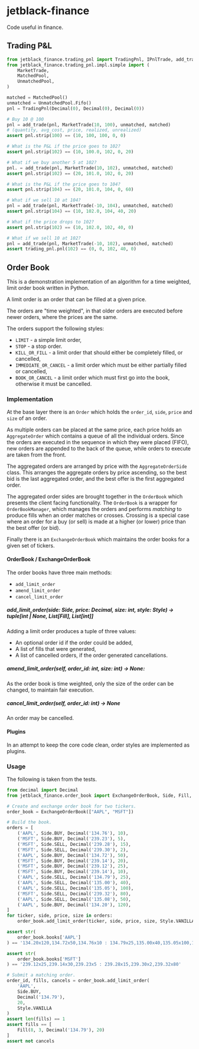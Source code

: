 # jetblack-finance

Code useful in finance.

## Trading P&L

```python
from jetblack_finance.trading_pnl import TradingPnl, IPnlTrade, add_trade
from jetblack_finance.trading_pnl.impl.simple import (
    MarketTrade,
    MatchedPool,
    UnmatchedPool,
)

matched = MatchedPool()
unmatched = UnmatchedPool.Fifo()
pnl = TradingPnl(Decimal(0), Decimal(0), Decimal(0))

# Buy 10 @ 100
pnl = add_trade(pnl, MarketTrade(10, 100), unmatched, matched)
# (quantity, avg_cost, price, realized, unrealized)
assert pnl.strip(100) == (10, 100, 100, 0, 0)

# What is the P&L if the price goes to 102? 
assert pnl.strip(102) == (10, 100.0, 102, 0, 20)

# What if we buy another 5 at 102?
pnl. = add_trade(pnl, MarketTrade(10, 102), unmatched, matched)
assert pnl.strip(102) == (20, 101.0, 102, 0, 20)

# What is the P&L if the price goes to 104?
assert pnl.strip(104) == (20, 101.0, 104, 0, 60)

# What if we sell 10 at 104?
pnl = add_trade(pnl, MarketTrade(-10, 104), unmatched, matched)
assert pnl.strip(104) == (10, 102.0, 104, 40, 20)

# What if the price drops to 102?
assert pnl.strip(102) == (10, 102.0, 102, 40, 0)

# What if we sell 10 at 102?
pnl = add_trade(pnl, MarketTrade(-10, 102), unmatched, matched)
assert trading_pnl.pnl(102) == (0, 0, 102, 40, 0)
```

## Order Book

This is a demonstration implementation of an algorithm for a time weighted,
limit order book written in Python.

A limit order is an order that can be filled at a given price.

The orders are "time weighted", in that older orders are executed before newer
orders, where the prices are the same.

The orders support the following styles:

  * `LIMIT` - a simple limit order,
  * `STOP` - a stop order.
  * `KILL_OR_FILL` - a limit order that should either be completely filled, or
    cancelled,
  * `IMMEDIATE_OR_CANCEL` - a limit order which must be either partially filled
    or cancelled,
  * `BOOK_OR_CANCEL` - a limit order which must first go into the book,
    otherwise it must be cancelled.

### Implementation

At the base layer there is an `Order` which holds the `order_id`, `side`,
`price` and `size` of an order.

As multiple orders can be placed at the same price, each price holds an
`AggregateOrder` which contains a queue of all the individual orders. Since the
orders are executed in the sequence in which they were placed (FIFO), new orders
are appended to the back of the queue, while orders to execute are taken from
the front.

The aggregated orders are arranged by price with the `AggregateOrderSide` class.
This arranges the aggregate orders by price ascending, so the best bid is the
last aggregated order, and the best offer is the first aggregated order.

The aggregated order sides are brought together in the `OrderBook` which
presents the client facing functionality. The `OrderBook` is a wrapper for
`OrderBookManager`, which manages the orders and performs *matching* to produce
fills when an order matches or crosses. Crossing is a special case where an
order for a buy (or sell) is made at a higher (or lower) price than the best
offer (or bid).

Finally there is an `ExchangeOrderBook` which maintains the order books
for a given set of tickers.

#### OrderBook / ExchangeOrderBook

The order books have three main methods:

  * `add_limit_order`
  * `amend_limit_order`
  * `cancel_limit_order`

##### add_limit_order(side: Side, price: Decimal, size: int, style: Style) -> tuple[int | None, List[Fill], List[int]]

Adding a limit order produces a tuple of three values:

  * An optional order id if the order could be added,
  * A list of fills that were generated,
  * A list of cancelled orders, if the order generated cancellations.

##### amend_limit_order(self, order_id: int, size: int) -> None:

As the order book is time weighted, only the size of the order can be 
changed, to maintain fair execution.

##### cancel_limit_order(self, order_id: int) -> None

An order may be cancelled.

#### Plugins

In an attempt to keep the core code clean, order styles are implemented as
plugins.

### Usage

The following is taken from the tests.

```python
from decimal import Decimal
from jetblack_finance.order_book import ExchangeOrderBook, Side, Fill, Style

# Create and exchange order book for two tickers.
order_book = ExchangeOrderBook(["AAPL", "MSFT"])

# Build the book.
orders = [
    ('AAPL', Side.BUY, Decimal('134.76'), 10),
    ('MSFT', Side.BUY, Decimal('239.23'), 5),
    ('MSFT', Side.SELL, Decimal('239.28'), 15),
    ('MSFT', Side.SELL, Decimal('239.30'), 2),
    ('AAPL', Side.BUY, Decimal('134.72'), 50),
    ('MSFT', Side.BUY, Decimal('239.14'), 20),
    ('MSFT', Side.BUY, Decimal('239.12'), 25),
    ('MSFT', Side.BUY, Decimal('239.14'), 10),
    ('AAPL', Side.SELL, Decimal('134.79'), 25),
    ('AAPL', Side.SELL, Decimal('135.00'), 40),
    ('AAPL', Side.SELL, Decimal('135.05'), 100),
    ('MSFT', Side.SELL, Decimal('239.32'), 80),
    ('AAPL', Side.SELL, Decimal('135.08'), 50),
    ('AAPL', Side.BUY, Decimal('134.20'), 120),
]
for ticker, side, price, size in orders:
    order_book.add_limit_order(ticker, side, price, size, Style.VANILLA)

assert str(
    order_book.books['AAPL']
) == '134.20x120,134.72x50,134.76x10 : 134.79x25,135.00x40,135.05x100,135.08x50'

assert str(
    order_book.books['MSFT']
) == '239.12x25,239.14x30,239.23x5 : 239.28x15,239.30x2,239.32x80'

# Submit a matching order.
order_id, fills, cancels = order_book.add_limit_order(
    'AAPL',
    Side.BUY,
    Decimal('134.79'),
    20,
    Style.VANILLA
)
assert len(fills) == 1
assert fills == [
    Fill(8, 3, Decimal('134.79'), 20)
]
assert not cancels
```
